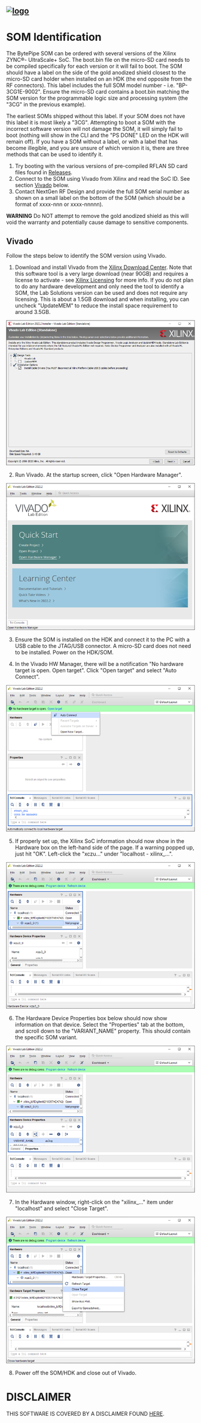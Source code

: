 [![logo](../BytePipe_Logo.png)](../../README.md)
---

# SOM Identification
The BytePipe SOM can be ordered with several versions of the Xilinx ZYNC®- UltraScale+ SoC.  The boot.bin file on the micro-SD card needs to be compiled specifically for each version or it will fail to boot.  The SOM should have a label on the side of the gold anodized shield closest to the micro-SD card holder when installed on an HDK (the end opposite from the RF connectors).  This label includes the full SOM model number - i.e. "BP-3CG1E-9002".  Ensure the micro-SD card contains a boot.bin matching the SOM version for the programmable logic size and processing system (the "3CG" in the previous example).

The earliest SOMs shipped without this label.  If your SOM does not have this label it is most likely a "3CG".  Attempting to boot a SOM with the incorrect software version will not damage the SOM, it will simply fail to boot (nothing will show in the CLI and the "PS DONE" LED on the HDK will remain off).  If you have a SOM without a label, or with a label that has become illegible, and you are unsure of which version it is, there are three methods that can be used to identify it.

  1. Try booting with the various versions of pre-compiled RFLAN SD card files found in [Releases](https://github.com/NextGenRF-Design-Inc/bytepipe_sdk/releases).
  2. Connect to the SOM using Vivado from Xilinx and read the SoC ID.  See section [Vivado](#vivado) below.
  3. Contact NextGen RF Design and provide the full SOM serial number as shown on a small label on the bottom of the SOM (which should be a format of xxxx-nnn or xxxx-nnnnn).

**WARNING** Do NOT attempt to remove the gold anodized shield as this will void the warranty and potentially cause damage to sensitive components.

## Vivado
Follow the steps below to identify the SOM version using Vivado.

  1. Download and install Vivado from the [Xilinx Download Center](https://www.xilinx.com/support/download.html).  Note that this software tool is a very large download (near 90GB) and requires a license to activate - see [Xilinx Licensing](https://www.xilinx.com/support/licensing_solution_center.html) for more info.  If you do not plan to do any hardware development and only need the tool to identify a SOM, the Lab Solutions version can be used and does not require any licensing.  This is about a 1.5GB download and when installing, you can uncheck "UpdateMEM" to reduce the install space requirement to around 3.5GB.

  ![UpdateMEM](./figs/UpdateMEM.png)

  2. Run Vivado.  At the startup screen, click "Open Hardware Manager".

  ![Vivado](./figs/Vivado01.png)

  3. Ensure the SOM is installed on the HDK and connect it to the PC with a USB cable to the JTAG/USB connector.  A micro-SD card does not need to be installed.  Power on the HDK/SOM.

  4. In the Vivado HW Manager, there will be a notification "No hardware target is open. Open target".  Click "Open target" and select "Auto Connect".

  ![Vivado](./figs/Vivado02.png)

  5. If properly set up, the Xilinx SoC information should now show in the Hardware box on the left-hand side of the page.  If a warning popped up, just hit "OK".  Left-click the "xczu..." under "localhost - xilinx_...".

  ![Vivado](./figs/Vivado03.png)

  6. The Hardware Device Properties box below should now show information on that device.  Select the "Properties" tab at the bottom, and scroll down to the "VARIANT_NAME" property.  This should contain the specific SOM variant.

  ![Vivado](./figs/Vivado04.png)

  7. In the Hardware window, right-click on the "xilinx_..." item under "localhost" and select "Close Target".

  ![Vivado](./figs/Vivado05.png)

  8. Power off the SOM/HDK and close out of Vivado.

# DISCLAIMER
THIS SOFTWARE IS COVERED BY A DISCLAIMER FOUND [HERE](https://github.com/NextGenRF-Design-Inc/bytepipe_sdk/blob/main/DISCLAIMER.md).
